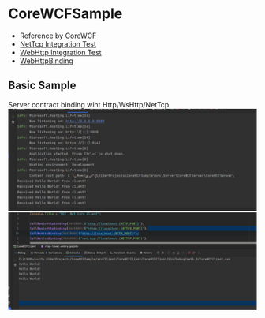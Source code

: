 # CoreWCFSample

- Reference by [CoreWCF](https://github.com/CoreWCF/CoreWCF)
- [NetTcp Integration Test](https://github.com/CoreWCF/CoreWCF/tree/main/src/CoreWCF.NetTcp/tests)
- [WebHttp Integration Test](https://github.com/CoreWCF/CoreWCF/tree/main/src/CoreWCF.WebHttp/tests)
- [WebHttpBinding](https://corewcf.github.io/blog/2022/04/13/webhttp)

## Basic Sample
Server contract binding wiht Http/WsHttp/NetTcp
![Server](https://github.com/sunnyday0932/CoreWCFSample/blob/main/pictures/1.jpg)
![Client](https://github.com/sunnyday0932/CoreWCFSample/blob/main/pictures/2.jpg)
